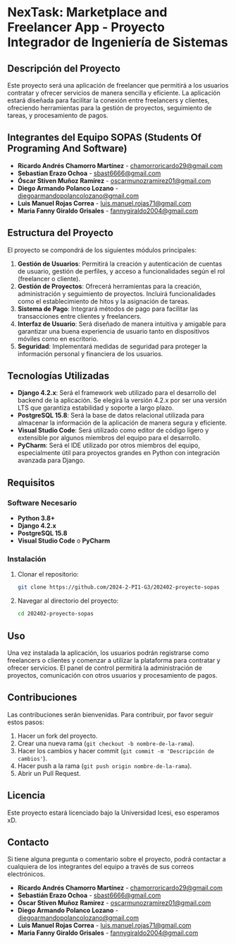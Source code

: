 

# NexTask: Marketplace and Freelancer App - Proyecto Integrador de Ingeniería de Sistemas

## Descripción del Proyecto

Este proyecto será una aplicación de freelancer que permitirá a los usuarios contratar y ofrecer servicios de manera sencilla y eficiente. La aplicación estará diseñada para facilitar la conexión entre freelancers y clientes, ofreciendo herramientas para la gestión de proyectos, seguimiento de tareas, y procesamiento de pagos.

## Integrantes del Equipo SOPAS (Students Of Programing And Software)

- **Ricardo Andrés Chamorro Martínez** - [chamorroricardo29@gmail.com](mailto:chamorroricardo29@gmail.com)
- **Sebastian Erazo Ochoa** - [sbast6666@gmail.com](mailto:sbast6666@gmail.com)
- **Óscar Stiven Muñoz Ramírez** - [oscarmunozramirez01@gmail.com](mailto:oscarmunozramirez01@gmail.com)
- **Diego Armando Polanco Lozano** - [diegoarmandopolancolozano@gmail.com](mailto:diegoarmandopolancolozano@gmail.com)
- **Luis Manuel Rojas Correa** - [luis.manuel.rojas71@gmail.com](mailto:luis.manuel.rojas71@gmail.com)
- **Maria Fanny Giraldo Grisales** - [fannygiraldo2004@gmail.com](mailto:fannygiraldo2004@gmail.com)
## Estructura del Proyecto

El proyecto se compondrá de los siguientes módulos principales:

1. **Gestión de Usuarios**: Permitirá la creación y autenticación de cuentas de usuario, gestión de perfiles, y acceso a funcionalidades según el rol (freelancer o cliente).
2. **Gestión de Proyectos**: Ofrecerá herramientas para la creación, administración y seguimiento de proyectos. Incluirá funcionalidades como el establecimiento de hitos y la asignación de tareas.
3. **Sistema de Pago**: Integrará métodos de pago para facilitar las transacciones entre clientes y freelancers.
4. **Interfaz de Usuario**: Será diseñado de manera intuitiva y amigable para garantizar una buena experiencia de usuario tanto en dispositivos móviles como en escritorio.
5. **Seguridad**: Implementará medidas de seguridad para proteger la información personal y financiera de los usuarios.

## Tecnologías Utilizadas

- **Django 4.2.x**: Será el framework web utilizado para el desarrollo del backend de la aplicación. Se elegirá la versión 4.2.x por ser una versión LTS que garantiza estabilidad y soporte a largo plazo.
- **PostgreSQL 15.8**: Será la base de datos relacional utilizada para almacenar la información de la aplicación de manera segura y eficiente.
- **Visual Studio Code**: Será utilizado como editor de código ligero y extensible por algunos miembros del equipo para el desarrollo.
- **PyCharm**: Será el IDE utilizado por otros miembros del equipo, especialmente útil para proyectos grandes en Python con integración avanzada para Django.

## Requisitos

### Software Necesario

- **Python 3.8+**
- **Django 4.2.x**
- **PostgreSQL 15.8**
- **Visual Studio Code** o **PyCharm**

### Instalación

1. Clonar el repositorio:
   ```bash
   git clone https://github.com/2024-2-PI1-G3/202402-proyecto-sopas
   ```

2. Navegar al directorio del proyecto:
   ```bash
   cd 202402-proyecto-sopas
   ```


## Uso

Una vez instalada la aplicación, los usuarios podrán registrarse como freelancers o clientes y comenzar a utilizar la plataforma para contratar y ofrecer servicios. El panel de control permitirá la administración de proyectos, comunicación con otros usuarios y procesamiento de pagos.

## Contribuciones

Las contribuciones serán bienvenidas. Para contribuir, por favor seguir estos pasos:

1. Hacer un fork del proyecto.
2. Crear una nueva rama (`git checkout -b nombre-de-la-rama`).
3. Hacer los cambios y hacer commit (`git commit -m 'Descripción de cambios'`).
4. Hacer push a la rama (`git push origin nombre-de-la-rama`).
5. Abrir un Pull Request.

## Licencia

Este proyecto estará licenciado bajo la Universidad Icesi, eso esperamos xD.
## Contacto

Si tiene alguna pregunta o comentario sobre el proyecto, podrá contactar a cualquiera de los integrantes del equipo a través de sus correos electrónicos.

- **Ricardo Andrés Chamorro Martínez** - [chamorroricardo29@gmail.com](mailto:chamorroricardo29@gmail.com)
- **Sebastián Erazo Ochoa** - [sbast6666@gmail.com](mailto:sbast6666@gmail.com)
- **Óscar Stiven Muñoz Ramírez** - [oscarmunozramirez01@gmail.com](mailto:oscarmunozramirez01@gmail.com)
- **Diego Armando Polanco Lozano** - [diegoarmandopolancolozano@gmail.com](mailto:diegoarmandopolancolozano@gmail.com)
- **Luis Manuel Rojas Correa** - [luis.manuel.rojas71@gmail.com](mailto:luis.manuel.rojas71@gmail.com)
- **Maria Fanny Giraldo Grisales** - [fannygiraldo2004@gmail.com](mailto:fannygiraldo2004@gmail.com)
